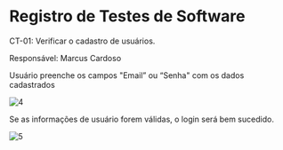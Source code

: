 # Registro de Testes de Software

CT-01: Verificar o cadastro de usuários.

Responsável: Marcus Cardoso 

Usuário preenche os campos "Email” ou “Senha" com os dados cadastrados

![4](https://github.com/ICEI-PUC-Minas-PMV-ADS/pmv-ads-2024-e1-proj-web-t15-autorental/assets/164096060/c17a5c24-5466-407f-bbfe-49bf5b418c58)

Se as informações de usuário forem válidas, o login será bem sucedido.

![5](https://github.com/ICEI-PUC-Minas-PMV-ADS/pmv-ads-2024-e1-proj-web-t15-autorental/assets/164096060/03a9afe3-9d5c-4bde-a8d8-9efac2f40844)

